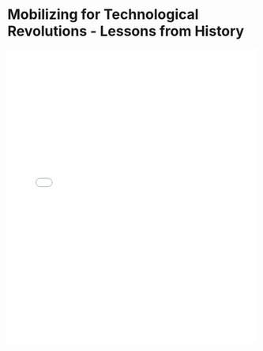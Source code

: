 # Mobilizing for Technological Revolutions - Lessons from History

<embed src="Mobilizing for Technological Revolutions - Lessons from History.pdf" type="application/pdf" width="100%" height="600px">
